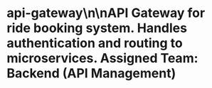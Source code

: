# api-gateway\n\nAPI Gateway for ride booking system. Handles authentication and routing to microservices. Assigned Team: Backend (API Management)
